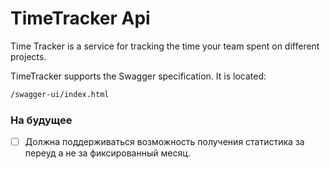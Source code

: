 # TimeTracker Api

Time Tracker is a service for tracking the time your team spent on different projects.

TimeTracker supports the Swagger specification. It is located:
```html 
/swagger-ui/index.html
```

### На будущее
- [ ] Должна поддерживаться возможность получения статистика за переуд а не за фиксированный месяц.